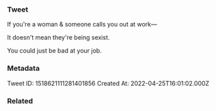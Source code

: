 ### Tweet
If you're a woman &amp; someone calls you out at work—

It doesn't mean they're being sexist.

You could just be bad at your job.

### Metadata
Tweet ID: 1518621111281401856
Created At: 2022-04-25T16:01:02.000Z

### Related

